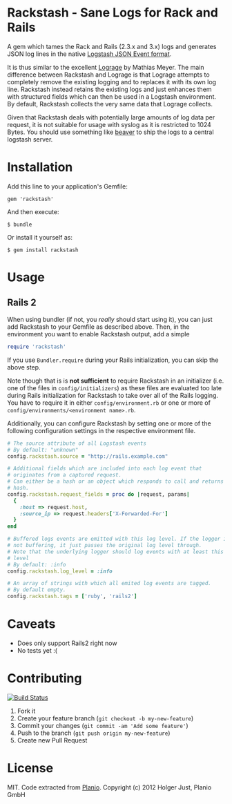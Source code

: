 # Rackstash - Sane Logs for Rack and Rails

A gem which tames the Rack and Rails (2.3.x and 3.x) logs and generates JSON
log lines in the native [Logstash JSON Event format](http://logstash.net).

It is thus similar to the excellent
[Lograge](https://github.com/roidrage/lograge) by Mathias Meyer. The main
difference between Rackstash and Lograge is that Lograge attempts to
completely remove the existing logging and to replaces it with its own log
line. Rackstash instead retains the existing logs and just enhances them with
structured fields which can then be used in a Logstash environment. By
default, Rackstash collects the very same data that Lograge collects.

Given that Rackstash deals with potentially large amounts of log data per
request, it is not suitable for usage with syslog as it is restricted to 1024
Bytes. You should use something like
[beaver](https://github.com/josegonzalez/beaver) to ship the logs to a central
logstash server.

# Installation

Add this line to your application's Gemfile:

    gem 'rackstash'

And then execute:

    $ bundle

Or install it yourself as:

    $ gem install rackstash

# Usage

## Rails 2

When using bundler (if not, you *really* should start using it), you can just
add Rackstash to your Gemfile as described above. Then, in the environment
you want to enable Rackstash output, add a simple

```ruby
require 'rackstash'
```

If you use `Bundler.require` during your Rails initialization, you can skip
the above step.

Note though that is is **not sufficient** to require Rackstash
in an initializer (i.e. one of the files in `config/initializers`) as these
files are evaluated too late during Rails initialization for Rackstash to
take over all of the Rails logging. You have to require it in either
`config/environment.rb` or one or more of
`config/environments/<environment name>.rb`.

Additionally, you can configure Rackstash by setting one or more of the
following configuration settings in the respective environment file.

```ruby
# The source attribute of all Logstash events
# By default: "unknown"
config.rackstash.source = "http://rails.example.com"

# Additional fields which are included into each log event that
# originates from a captured request.
# Can either be a hash or an object which responds to call and returns a
# hash.
config.rackstash.request_fields = proc do |request, params|
  {
    :host => request.host,
    :source_ip => request.headers['X-Forwarded-For']
  }
end

# Buffered logs events are emitted with this log level. If the logger is
# not buffering, it just passes the original log level through.
# Note that the underlying logger should log events with at least this log
# level
# By default: :info
config.rackstash.log_level = :info

# An array of strings with which all emited log events are tagged.
# By default empty.
config.rackstash.tags = ['ruby', 'rails2']
```

# Caveats

* Does only support Rails2 right now
* No tests yet :(

# Contributing

[![Build Status](https://secure.travis-ci.org/planio-gmbh/rackstash.png?branch=master)](https://travis-ci.org/planio-gmbh/rackstash)

1. Fork it
2. Create your feature branch (`git checkout -b my-new-feature`)
3. Commit your changes (`git commit -am 'Add some feature'`)
4. Push to the branch (`git push origin my-new-feature`)
5. Create new Pull Request

# License

MIT. Code extracted from [Planio](http://plan.io).
Copyright (c) 2012 Holger Just, Planio GmbH